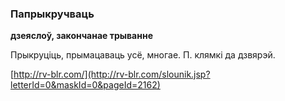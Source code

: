 ### Папрыкручваць
**дзеяслоў, закончанае трыванне**

Прыкруціць, прымацаваць усё, многае. П. клямкі да дзвярэй.

<a rel="author">[http://rv-blr.com/](http://rv-blr.com/slounik.jsp?letterId=0&maskId=0&pageId=2162)</a>
